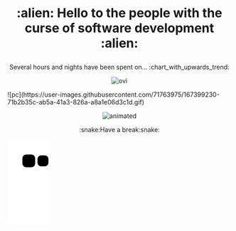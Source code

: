 <h1 align="center">
:alien: Hello to the people with the curse of software development :alien:</p>
</h1>

<p align="center">
Several hours and nights have been spent on... :chart_with_upwards_trend:
 </p>
<p align="center">
<img src="https://github-readme-stats.vercel.app/api/top-langs?username=UO270762&show_icons=true&locale=en&layout=compact&theme=chartreuse-dark" alt="ovi" />
</p>
![pc](https://user-images.githubusercontent.com/71763975/167399230-71b2b35c-ab5a-41a3-826a-a8a1e06d3c1d.gif)

<p align="center">
  <img src="https://c.tenor.com/KsvZ1G5XL1UAAAAC/drake-computer.gif" alt="animated" />
</p>

<p align="center">
:snake:Have a break:snake:
 </p>
 
![Snake animation](https://github.com/madushadhanushka/github-readme/blob/output/github-contribution-snake.svg)

